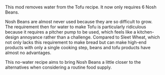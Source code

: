 This mod removes water from the Tofu recipe. It now only requires 6 Nosh Beans.

Nosh Beans are almost never used because they are so difficult to grow. The requirement then for water to make Tofu is particularly ridiculous because it requires a pitcher pump to be used, which feels like a kitchen-design annoyance rather than a challenge. Compared to Sleet Wheat, which not only lacks this requirement to make bread but can make high-end products with only a single cooking step, beans and tofu products have almost no advantages.

This no-water recipe aims to bring Nosh Beans a little closer to the alternatives when considering a routine food supply.